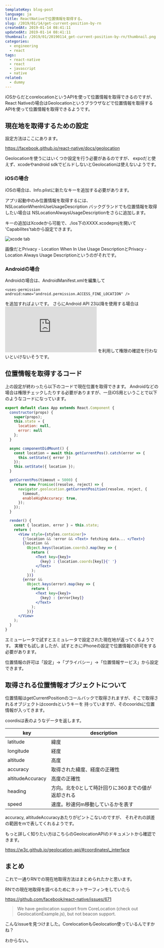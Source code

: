 ```yaml
---
templateKey: blog-post
language: ja
title: ReactNativeで位置情報を取得する。
slug: /2019/01/14/get-current-position-by-rn
createdAt: 2019-01-14 08:41:11
updatedAt: 2019-01-14 08:41:11
thumbnail: /2019/01/20190114_get-current-position-by-rn/thumbnail.png
categories:
  - engineering
  - react
tags:
  - react-native
  - react
  - javascript
  - native
related:
  - dummy
---
```




iOSからだとcorelocationというAPIを使って位置情報を取得できるのですが、React Nativeの場合はGeolocationというブラウザなどで位置情報を取得するAPIを使って位置情報を取得できるようです。

<div class="adsense"></div>


## 現在地を取得するための設定

設定方法はここにあります。

https://facebook.github.io/react-native/docs/geolocation

Geolocationを使うにはいくつか設定を行う必要があるのですが、
expoだと使えず、xcodeやandroid sdkでビルドしないとGeolocationは使えないようです。

### iOSの場合

iOSの場合は、Info.plistに新たなキーを追加する必要があります。

アプリ起動中のみ位置情報を取得するには、
NSLocationWhenInUseUsageDescription
バックグランドでも位置情報を取得したい場合は
NSLocationAlwaysUsageDescriptionをさらに追加します。

キーの追加はXcodeから可能で、./ios下のXXXX.xcodeprojを開いて
'Capabilites'tabから設定できます。

![xcode tab](https://statics.ver-1-0.xyz/uploads/2019/01/20190114_get-current-position-by-rn/xcode.png)

画像だとPrivacy - Location When In Use Usage DescriptionとPrivacy - Location Always Usage Descriptionというのがそれです。

### Androidの場合

Androidの場合は、AndroidManifest.xmlを編集して

`<uses-permission android:name="android.permission.ACCESS_FINE_LOCATION" />`

を追加すればよいです。
さらにAndroid API 23以降を使用する場合は![PermissionAndroid API](https://facebook.github.io/react-native/docs/permissionsandroid.html)
を利用して権限の確認を行わないといけないそうです。


## 位置情報を取得するコード


上の設定が終わったら以下のコードで現在位置を取得できます。
Androidなどの場合は権限チェックしたりする必要がありますが、一旦iOS用ということで以下のようなコードになっています。

```jsx
export default class App extends React.Component {
  constructor(props) {
    super(props);
    this.state = {
      location: null,
      error: null
    };
  }

  async componentDidMount() {
    const location = await this.getCurrentPos().catch(error => {
      this.setState({ error })
    });
    this.setState({ location });
  }

  getCurrentPos(timeout = 5000) {
    return new Promise((resolve, reject) => {
      navigator.geolocation.getCurrentPosition(resolve, reject, {
        timeout,
        enableHighAccuracy: true,
      });
    });
  }

  render() {
    const { location, error } = this.state;
    return (
      <View style={styles.container}>
        {!location && !error && <Text> fetching data... </Text>}
        {location &&
          Object.keys(location.coords).map(key => {
            return (
              <Text key={key}>
                {key} : {location.coords[key]}{' '}
              </Text>
            );
          })}
        {error &&
          Object.keys(error).map(key => {
            return (
              <Text key={key}>
                {key} : {error[key]}
              </Text>
            );
          })}
      </View>
    );
  }
}
```

エミューレータで試すとエミュレータで設定された現在地が返ってくるようです。
実機でも試しましたが、試すときにiPhoneの設定で位置情報の許可をする必要があります。

位置情報の許可は「設定」->「プライバシー」->「位置情報サービス」から設定できます。

## 取得される位置情報オブジェクトについて

位置情報はgetCurrentPositionのコールバックで取得されますが、そこで取得されるオブジェクトはcoordsというキーを
持っていますが、そのcooridsに位置情報が入ってきます。

coordisは表のようなデータを返します。

| key | description |
| ---- | ----------|
| latitude | 緯度 |
| longitude | 経度 |
| altitude | 高度 |
| accuracy | 取得された緯度、経度の正確性 |
| altitudeAccuracy | 高度の正確性 |
| heading | 方向。北を0として時計回りに360までの値が返却される |
| speed | 速度。秒速何m移動しているかを表す |


accuracy, altitudeAccuracyあたりがピントこないのですが、
それぞれの誤差の範囲をmで表してくれるようです。

もっと詳しく知りたい方はこちらのGeolocationAPIのドキュメントから確認できます。

https://w3c.github.io/geolocation-api/#coordinates\_interface

## まとめ

これで一通りRNでの現在地取得方法はまとめられたかと思います。

RNでの現在地取得を調べるためにネットサーフィンをしていたら

https://github.com/facebook/react-native/issues/671

> We have geolocation support from CoreLocation (check out GeolocationExample.js), but not beacon support.

こんなissueを見つけました。CorelocationもGeolocation使っているんですかね？

わからない。

